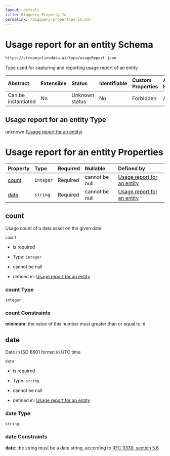 ```yaml
---
layout: default
title: Bigquery Property Id
permalink: /bigquery-properties-id.md/
---
```

# Usage report for an entity Schema

```txt
https://streaminlinedata.ai/type/usageReport.json
```

Type used for capturing and reporting usage report of an entity

| Abstract            | Extensible | Status         | Identifiable | Custom Properties | Additional Properties | Access Restrictions | Defined In                                                         |
| :------------------ | :--------- | :------------- | :----------- | :---------------- | :-------------------- | :------------------ | :----------------------------------------------------------------- |
| Can be instantiated | No         | Unknown status | No           | Forbidden         | Allowed               | none                | [usageReport.json](usagereport.md "open original schema") |

## Usage report for an entity Type

unknown ([Usage report for an entity](usagereport.md))

# Usage report for an entity Properties

| Property        | Type      | Required | Nullable       | Defined by                                                                                                                          |
| :-------------- | :-------- | :------- | :------------- | :---------------------------------------------------------------------------------------------------------------------------------- |
| [count](#count) | `integer` | Required | cannot be null | [Usage report for an entity](usagereport-properties-count.md "https://streaminlinedata.ai/type/usageReport.json#/properties/count") |
| [date](#date)   | `string`  | Required | cannot be null | [Usage report for an entity](common-definitions-date.md "https://streaminlinedata.ai/type/usageReport.json#/properties/date")       |

## count

Usage count of a data asset on the given date

`count`

*   is required

*   Type: `integer`

*   cannot be null

*   defined in: [Usage report for an entity](usagereport-properties-count.md "https://streaminlinedata.ai/type/usageReport.json#/properties/count")

### count Type

`integer`

### count Constraints

**minimum**: the value of this number must greater than or equal to: `0`

## date

Date in ISO 8601 format in UTC time

`date`

*   is required

*   Type: `string`

*   cannot be null

*   defined in: [Usage report for an entity](common-definitions-date.md "https://streaminlinedata.ai/type/usageReport.json#/properties/date")

### date Type

`string`

### date Constraints

**date**: the string must be a date string, according to [RFC 3339, section 5.6](https://tools.ietf.org/html/rfc3339 "check the specification")

